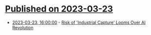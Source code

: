 # [Published on 2023-03-23](index.md)

* [2023-03-23, 16:00:00](https://slashdot.org/story/23/03/23/1253201/risk-of-industrial-capture-looms-over-ai-revolution?utm_source=rss1.0mainlinkanon&utm_medium=feed) - [Risk of 'Industrial Capture' Looms Over AI Revolution](https://slashdot.org/story/23/03/23/1253201/risk-of-industrial-capture-looms-over-ai-revolution?utm_source=rss1.0mainlinkanon&utm_medium=feed)
